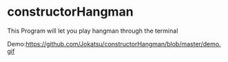 # constructorHangman
This Program will let you play hangman through the terminal

Demo:https://github.com/Jokatsu/constructorHangman/blob/master/demo.gif
